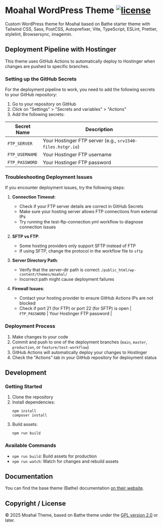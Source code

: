 # Moahal WordPress Theme [![license](https://img.shields.io/badge/license-GPL--2.0%2B-orange)](https://github.com/wp-bathe/bathe/blob/master/LICENSE)

Custom WordPress theme for Moahal based on Bathe starter theme with Tailwind CSS, Sass, PostCSS, Autoprefixer, Vite, TypeScript, ESLint, Prettier, stylelint, Browsersync, imagemin.

## Deployment Pipeline with Hostinger

This theme uses GitHub Actions to automatically deploy to Hostinger when changes are pushed to specific branches.

### Setting up the GitHub Secrets

For the deployment pipeline to work, you need to add the following secrets to your GitHub repository:

1. Go to your repository on GitHub
2. Click on "Settings" > "Secrets and variables" > "Actions"
3. Add the following secrets:

| Secret Name    | Description                                                |
| -------------- | ---------------------------------------------------------- |
| `FTP_SERVER`   | Your Hostinger FTP server (e.g., `srv1540-files.hstgr.io`) |
| `FTP_USERNAME` | Your Hostinger FTP username                                |
| `FTP_PASSWORD` | Your Hostinger FTP password                                |

### Troubleshooting Deployment Issues

If you encounter deployment issues, try the following steps:

1. **Connection Timeout**: 
   - Check if your FTP server details are correct in GitHub Secrets
   - Make sure your hosting server allows FTP connections from external IPs
   - Try running the test-ftp-connection.yml workflow to diagnose connection issues

2. **SFTP vs FTP**: 
   - Some hosting providers only support SFTP instead of FTP
   - If using SFTP, change the protocol in the workflow file to `sftp`

3. **Server Directory Path**: 
   - Verify that the server-dir path is correct: `/public_html/wp-content/themes/moahal/`
   - Incorrect path might cause deployment failures

4. **Firewall Issues**: 
   - Contact your hosting provider to ensure GitHub Actions IPs are not blocked
   - Check if port 21 (for FTP) or port 22 (for SFTP) is open
| `FTP_PASSWORD` | Your Hostinger FTP password                                |

### Deployment Process

1. Make changes to your code
2. Commit and push to one of the deployment branches (`main`, `master`, `production`, or `feature/test-workflow`)
3. GitHub Actions will automatically deploy your changes to Hostinger
4. Check the "Actions" tab in your GitHub repository for deployment status

## Development

### Getting Started

1. Clone the repository
2. Install dependencies:
   ```
   npm install
   composer install
   ```
3. Build assets:
   ```
   npm run build
   ```

### Available Commands

- `npm run build`: Build assets for production
- `npm run watch`: Watch for changes and rebuild assets

## Documentation

You can find the base theme (Bathe) documentation [on their website](https://ixkaito.github.io/bathe/).

## Copyright / License

© 2025 Moahal Theme, based on Bathe theme under the [GPL version 2.0](https://raw.githubusercontent.com/wp-bathe/bathe/master/LICENSE) or later.
